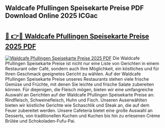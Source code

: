 ## Waldcafe Pfullingen Speisekarte Preise PDF Download Online 2025 ICGac

# <h2><a href="http://gc8hgg.nevu.top/?p=Waldcafe+Pfullingen+Speisekarte+Preise">🔗 👉🔴 Waldcafe Pfullingen Speisekarte Preise 2025 PDF</a></h2>

[![Waldcafe Pfullingen Speisekarte Preise 2025 PDF](https://i.imgur.com/dBaPXMq.png)](http://gc8hgg.nevu.top/?p=Waldcafe+Pfullingen+Speisekarte+Preise)
Die Waldcafe Pfullingen Speisekarte Preise ist nicht nur eine Liste von Gerichten in einem Restaurant oder Café, sondern auch Ihre Möglichkeit, ein köstliches und für Ihren Geschmack geeignetes Gericht zu wählen. Auf der Waldcafe Pfullingen Speisekarte Preise unseres Restaurants stehen viele frische Gemüse und Früchte, mit denen Sie leichte und frische Salate zubereiten können. Für diejenigen, die Fleisch mögen, bieten wir eine umfangreiche Auswahl an Gerichten auf der Waldcafe Pfullingen Speisekarte Preise an: Rindfleisch, Schweinefleisch, Huhn und Fisch. Unseren Auserwählten bieten wir köstliche Gerichte wie Schaschlik und Steak an, die auf dem Feuer zubereitet werden. Unsere Cafeteria bietet eine große Auswahl an Desserts, von traditionellen Kuchen und Kuchen bis hin zu erlesenen Crème Brûlée und Schokoladen-Fufu-Pai.
